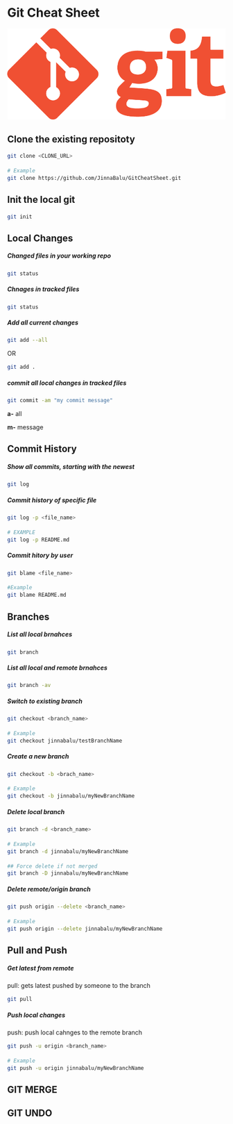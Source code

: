 # Git Cheat Sheet

![Components of Cassandra](./images/git-logo.png)

## Clone the existing repositoty

```bash
git clone <CLONE_URL>

# Example
git clone https://github.com/JinnaBalu/GitCheatSheet.git
```

## Init the local git

```bash
git init
```

## Local Changes

##### Changed files in your working repo

```bash
git status
```

##### Chnages in tracked files

```bash
git status
```

##### Add all current changes 

```bash
git add --all
```

OR

```bash
git add .
```

##### commit all local changes in tracked files

```bash
git commit -am "my commit message"
```

**a-** all

**m-** message

## Commit History

##### Show all commits, starting with the newest

```bash
git log
```

##### Commit history of specific file

```bash
git log -p <file_name>

# EXAMPLE
git log -p README.md
```

##### Commit hitory by user

```bash
git blame <file_name>

#Example
git blame README.md
```

## Branches

##### List all local brnahces

```bash
git branch
```

##### List all local and remote brnahces

```bash
git branch -av
```

##### Switch to existing branch

```bash
git checkout <branch_name>

# Example
git checkout jinnabalu/testBranchName
```

##### Create a new branch

```bash
git checkout -b <brach_name>

# Example
git checkout -b jinnabalu/myNewBranchName
```

##### Delete local branch

```bash
git branch -d <branch_name>

# Example
git branch -d jinnabalu/myNewBranchName

## Force delete if not merged
git branch -D jinnabalu/myNewBranchName
```

##### Delete remote/origin branch

```bash
git push origin --delete <branch_name>

# Example
git push origin --delete jinnabalu/myNewBranchName
```

## Pull and Push


##### Get latest from remote

pull: gets latest pushed by someone to the branch

```bash
git pull
```

##### Push local changes

push: push local cahnges to the remote branch

```bash
git push -u origin <branch_name>

# Example
git push -u origin jinnabalu/myNewBranchName
```

## GIT MERGE

## GIT UNDO